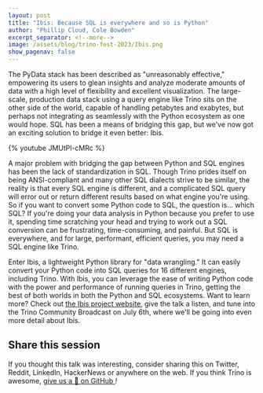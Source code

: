 ```yaml
---
layout: post
title: "Ibis: Because SQL is everywhere and so is Python"
author: "Phillip Cloud, Cole Bowden"
excerpt_separator: <!--more-->
image: /assets/blog/trino-fest-2023/Ibis.png
show_pagenav: false
---
```


The PyData stack has been described as "unreasonably effective," empowering its
users to glean insights and analyze moderate amounts of data with a high level
of flexibility and excellent visualization. The large-scale, production data
stack using a query engine like Trino sits on the other side of the world,
capable of handling petabytes and exabytes, but perhaps not integrating as
seamlessly with the Python ecosystem as one would hope. SQL has been a means of
bridging this gap, but we've now got an exciting solution to bridge it even
better: Ibis.

<!--more-->

{% youtube JMUtPl-cMRc %}

A major problem with bridging the gap between Python and SQL engines has been
the lack of standardization in SQL. Though Trino prides itself on being
ANSI-compliant and many other SQL dialects strive to be similar, the reality is
that every SQL engine is different, and a complicated SQL query will error out
or return different results based on what engine you're using. So if you want to
convert some Python code to SQL, the question is... which SQL? If you're doing
your data analysis in Python because you prefer to use it, spending time
scratching your head and trying to work out a SQL conversion can be frustrating,
time-consuming, and painful. But SQL is everywhere, and for large, performant,
efficient queries, you may need a SQL engine like Trino.

Enter Ibis, a lightweight Python library for "data wrangling." It can easily
convert your Python code into SQL queries for 16 different engines, including
Trino. With Ibis, you can leverage the ease of writing Python code with the
power and performance of running queries in Trino, getting the best of both
worlds in both the Python and SQL ecosystems. Want to learn more? Check out
[the Ibis project website](https://ibis-project.org/), give the talk a listen,
and tune into the Trino Community Broadcast on July 6th, where we'll be going
into even more detail about Ibis.

## Share this session

If you thought this talk was interesting, consider sharing this on Twitter,
Reddit, LinkedIn, HackerNews or anywhere on the web. If you think Trino is awesome,
[give us a 🌟 on GitHub <i class="fab fa-github"/>](https://github.com/trinodb/trino)!